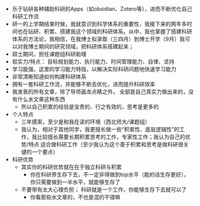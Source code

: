 - 乐于钻研各种辅助科研的Apps（如obsidian、Zotero等），进而不断优化自己科研工作流
- 研一的上学期结束时候，我就意识到科学体系的重要性，我接下来的两年多时间也在钻研、积累、搭建我这个领域的科研体系。从中，我也掌握了搭建科研体系的方法论，我相信，在我博士拟录取（三四月）到博士开学（9月）我可以对我博士期间的研究领域，把科研体系搭建起来；
- 硕士期间，担任课题组科研助理
- 软实力/特点： 目标规划能力、执行能力、时间管理能力、自律、坚持
- 学习能强，这里的学习能力特指，以解决实际科研问题地快速学习能力
- 非常清晰知道如何构建科研体系
- 拥有一套科研工作流，并能够不断去优化，进而提升科研效率
- 我发表的所有文章，除了导师画龙点睛之外， 全部是自己真实力做出来的，没有什么水文章这种东西
	- 所以自己积累的经验是宝贵的、行之有效的，思考是更多的
- 个人特点
	- 三年摸索，至少是和我在读的环境（西北师大/课题组）
	- 我认为，相对于其他同学，我更擅长做一些“积累性、底层逻辑性”的工作，我比较擅长需要长期积累思考的工作，专家性工作；我认为自己的优势/特点 适合做科研工作（至少我认为这个善于积累和思考是做科研很关键的一个要点）
- 科研优势
	- 其实你的科研优势就在在于独立科研与积累
		- 你在科研界生存下去，不一定非得做到top水平（能的话生存更好），你只需要做到一半水平，就能够生存了
	- 不要带有太大心理负担； 科研就是一个工作，你能够生存下去就可以了
		- 你看那些水文章的，不也是混的不错嘛
